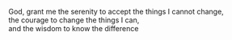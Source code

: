 God, grant me the serenity to accept the things I cannot change,  
the courage to change the things I can,  
and the wisdom to know the difference